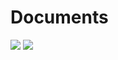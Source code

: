 # Documents

![](https://img.shields.io/github/repo-size/caodoc/Documents?style="flat-square"&color="94a4ff")
![](https://img.shields.io/github/last-commit/caodoc/Documents?style="flat-square"&color="94a4ff")